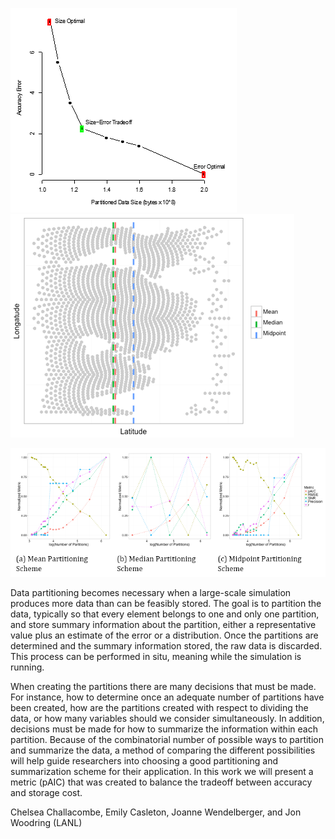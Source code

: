 ![pAIC](images/2017-3-13/paic1.png)
![pAIC](images/2017-3-13/paic2.png)

![pAIC](images/2017-3-13/paic3.png)

Data partitioning becomes necessary when a large-scale simulation produces more
data than can be feasibly stored.  The goal is to partition the data, typically
so that every element belongs to one and only one partition, and store summary
information about the partition, either a representative value plus an estimate
of the error or a distribution.  Once the partitions are determined and the
summary information stored, the raw data is discarded. This process can be
performed in situ, meaning while the simulation is running. 

When creating the partitions there are many decisions that must be made.  For
instance, how to determine once an adequate number of partitions have been
created, how are the partitions created with respect to dividing the data, or
how many variables should we consider simultaneously.  In addition, decisions
must be made for how to summarize the information within each partition.
Because of the combinatorial number of possible ways to partition and summarize
the data, a method of comparing the different possibilities will help guide
researchers into choosing a good partitioning and summarization scheme for
their application. In this work we will present a metric (pAIC)
that was created to balance the tradeoff between accuracy and storage cost. 

Chelsea Challacombe, Emily Casleton, Joanne Wendelberger, 
and Jon Woodring (LANL)
